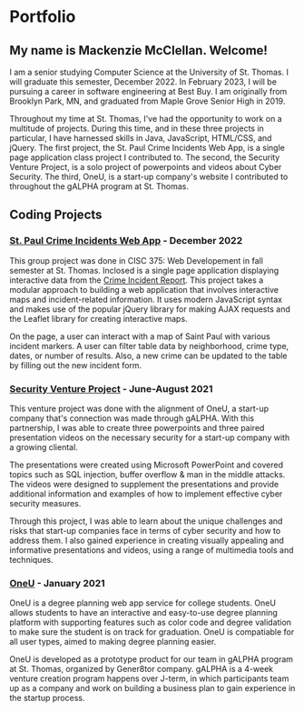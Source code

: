 # Portfolio
My name is Mackenzie McClellan. Welcome!
---
I am a senior studying Computer Science at the University of St. Thomas. I will graduate this semester, December 2022. In February 2023, I will be pursuing a career in software engineering at Best Buy. I am originally from Brooklyn Park, MN, and graduated from Maple Grove Senior High in 2019. 

Throughout my time at St. Thomas, I've had the opportunity to work on a multitude of projects. During this time, and in these three projects in particular, I have harnessed skills in Java, JavaScript, HTML/CSS, and jQuery. The first project, the St. Paul Crime Incidents Web App, is a single page application class project I contributed to. The second, the Security Venture Project, is a solo project of powerpoints and videos about Cyber Security. The third, OneU, is a start-up company's website I contributed to throughout the gALPHA program at St. Thomas. 
  
Coding Projects
---
### [St. Paul Crime Incidents Web App](https://github.com/RWThompson7/Project3-RESTfulAPI) - December 2022
This group project was done in CISC 375: Web Developement in fall semester at St. Thomas. Inclosed is a single page application displaying interactive data from the [Crime Incident Report](https://information.stpaul.gov/datasets/stpaul::crime-incident-report/about). This project takes a modular approach to building a web application that involves interactive maps and incident-related information. It uses modern JavaScript syntax and makes use of the popular jQuery library for making AJAX requests and the Leaflet library for creating interactive maps.

On the page, a user can interact with a map of Saint Paul with various incident markers. A user can filter table data by neighborhood, crime type, dates, or number of results. Also, a new crime can be updated to the table by filling out the new incident form. 

### [Security Venture Project](https://github.com/mccl6596/ComputerSecurity) - June-August 2021
This venture project was done with the alignment of OneU, a start-up company that's connection was made through gALPHA. With this partnership, I was able to create three powerpoints and three paired presentation videos on the necessary security for a start-up company with a growing cliental.  

The presentations were created using Microsoft PowerPoint and covered topics such as SQL injection, buffer overflow & man in the middle attacks. The videos were designed to supplement the presentations and provide additional information and examples of how to implement effective cyber security measures.

Through this project, I was able to learn about the unique challenges and risks that start-up companies face in terms of cyber security and how to address them. I also gained experience in creating visually appealing and informative presentations and videos, using a range of multimedia tools and techniques.

### [OneU](https://github.com/tinatrinh1012/OneU) - January 2021
OneU is a degree planning web app service for college students. OneU allows students to have an interactive and easy-to-use degree planning platform with supporting features such as color code and degree validation to make sure the student is on track for graduation. OneU is compatiable for all user types, aimed to making degree planning easier. 

OneU is developed as a prototype product for our team in gALPHA program at St. Thomas, organized by Gener8tor company. gALPHA is a 4-week venture creation program happens over J-term, in which participants team up as a company and work on building a business plan to gain experience in the startup process.

